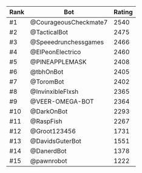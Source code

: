 Rank|Bot|Rating
---|---|---
#1|@CourageousCheckmate7|2540
#2|@TacticalBot|2475
#3|@Speeedrunchessgames|2466
#4|@ElPeonElectrico|2460
#5|@PINEAPPLEMASK|2408
#6|@tbhOnBot|2405
#7|@ToromBot|2402
#8|@InvinxibleFlxsh|2365
#9|@VEER-OMEGA-BOT|2364
#10|@DarkOnBot|2293
#11|@RaspFish|2267
#12|@Groot123456|1731
#13|@DavidsGuterBot|1551
#14|@DanerdBot|1378
#15|@pawnrobot|1222
